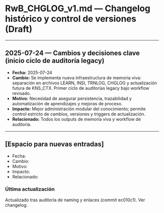 # RwB_CHGLOG_v1.md — Changelog histórico y control de versiones (Draft)

---

## 2025-07-24 — Cambios y decisiones clave (inicio ciclo de auditoría legacy)
- **Fecha:** 2025-07-24
- **Cambio:** Se implementa nueva infraestructura de memoria viva: separación en archivos LEARN, INSI, TRNLOG, CHGLOG y actualización futura de KNS_CTX. Primer ciclo de auditorías legacy bajo workflow revisado.
- **Motivo:** Necesidad de asegurar persistencia, trazabilidad y automatización de aprendizajes y mejoras de proceso.
- **Impacto:** Mejor administración modular del conocimiento; permite control estricto de cambios, versiones y triggers de actualización.
- **Relacionado:** Todos los outputs de memoria viva y workflow de auditoría.

---

## [Espacio para nuevas entradas]

- Fecha:
- Cambio:
- Motivo:
- Impacto:
- Relacionado:


### Última actualización
Actualizado tras auditoría de naming y enlaces (commit ec010c1). Ver changelog.
